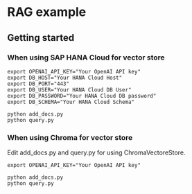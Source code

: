 # RAG example

## Getting started

### When using SAP HANA Cloud for vector store

```shell
export OPENAI_API_KEY="Your OpenAI API key"
export DB_HOST="Your HANA Cloud Host"
export DB_PORT="443"
export DB_USER="Your HANA Cloud DB User"
export DB_PASSWORD="Your HANA Cloud DB password"
export DB_SCHEMA="Your HANA Cloud Schema"

python add_docs.py
python query.py
```

### When using Chroma for vector store

Edit add_docs.py and query.py for using ChromaVectoreStore.

```shell
export OPENAI_API_KEY="Your OpenAI API key"

python add_docs.py
python query.py
```
